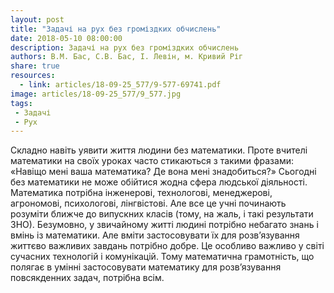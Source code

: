 ```yaml
---
layout: post
title: "Задачі на рух без громіздких обчислень"
date: 2018-05-10 08:00:00
description: Задачі на рух без громіздких обчислень
authors: В.М. Бас, С.В. Бас, І. Левін, м. Кривий Ріг
share: true
resources:
  - link: articles/18-09-25_577/9-577-69741.pdf
image: articles/18-09-25_577/9_577.jpg
tags:
 - Задачі
 - Рух
---
```


Складно навіть уявити життя людини без математики. Проте вчителі математики на своїх уроках часто стикаються з такими фразами: «Навіщо мені ваша математика? Де вона мені знадобиться?» Сьогодні без математики не може обійтися жодна сфера людської діяльності. Математика потрібна інженерові, технологові, менеджерові, агрономові, психологові, лінгвістові. Але все це учні починають розуміти ближче до випускних класів (тому, на жаль, і такі результати ЗНО). Безумовно, у звичайному житті людині потрібно небагато знань і вмінь із математики. Але вміти застосовувати їх для розв’язування життєво важливих завдань потрібно добре. Це особливо важливо у світі сучасних технологій і комунікацій. Тому математична грамотність, що полягає в умінні застосовувати математику для розв’язування повсякденних задач, потрібна всім.
